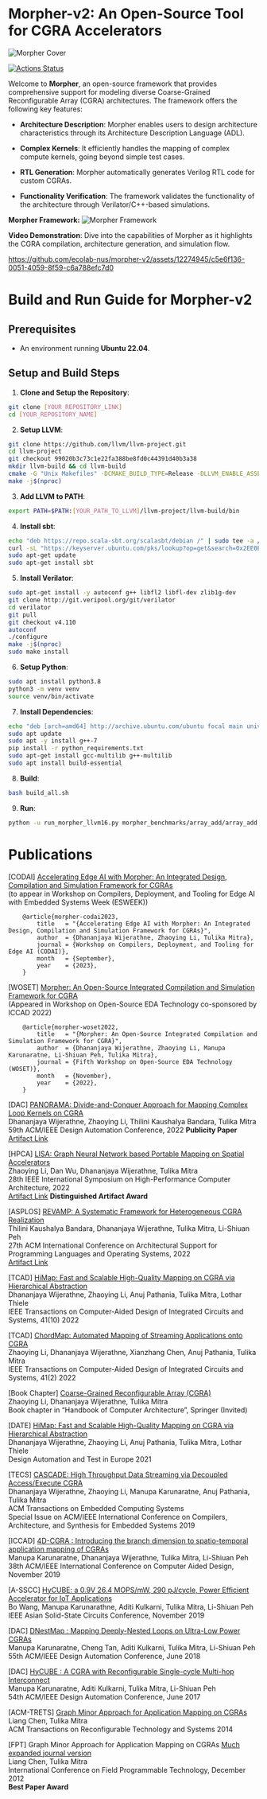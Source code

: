 # Morpher-v2: An Open-Source Tool for CGRA Accelerators

![Morpher Cover](https://user-images.githubusercontent.com/12274945/198943201-17e9ff67-62b3-445f-bd04-feac08da1601.png)

[![Actions Status](https://github.com/ecolab-nus/morpher-v2/workflows/Build%20and%20Test/badge.svg)](https://github.com/ecolab-nus/morpher-v2/actions)


Welcome to **Morpher**, an open-source framework that provides comprehensive support for modeling diverse Coarse-Grained Reconfigurable Array (CGRA) architectures. The framework offers the following key features:

- **Architecture Description**: Morpher enables users to design architecture characteristics through its Architecture Description Language (ADL).
  
- **Complex Kernels**: It efficiently handles the mapping of complex compute kernels, going beyond simple test cases.
  
- **RTL Generation**: Morpher automatically generates Verilog RTL code for custom CGRAs.

- **Functionality Verification**: The framework validates the functionality of the architecture through Verilator/C++-based simulations.

**Morpher Framework:**
![Morpher Framework](https://github.com/ecolab-nus/morpher-v2/assets/12274945/80329bad-dc35-42b2-93a4-843d7c1f4550)


**Video Demonstration**: Dive into the capabilities of Morpher as it highlights the CGRA compilation, architecture generation, and simulation flow.

https://github.com/ecolab-nus/morpher-v2/assets/12274945/c5e6f136-0051-4059-8f59-c6a788efc7d0




# Build and Run Guide for Morpher-v2

## Prerequisites

- An environment running **Ubuntu 22.04**.

## Setup and Build Steps

1. **Clone and Setup the Repository**:
```bash
git clone [YOUR_REPOSITORY_LINK] 
cd [YOUR_REPOSITORY_NAME]       
```

2. **Setup LLVM**:

```bash
git clone https://github.com/llvm/llvm-project.git
cd llvm-project
git checkout 99020b3c73c1e22fa388be8fd0c44391d40b3a38
mkdir llvm-build && cd llvm-build
cmake -G "Unix Makefiles" -DCMAKE_BUILD_TYPE=Release -DLLVM_ENABLE_ASSERTIONS=TRUE -DLLVM_TARGETS_TO_BUILD="X86" ../llvm
make -j$(nproc)
```
3. **Add LLVM to PATH**:

```bash
export PATH=$PATH:[YOUR_PATH_TO_LLVM]/llvm-project/llvm-build/bin
```
4. **Install sbt**:

```bash
echo "deb https://repo.scala-sbt.org/scalasbt/debian /" | sudo tee -a /etc/apt/sources.list.d/sbt.list
curl -sL "https://keyserver.ubuntu.com/pks/lookup?op=get&search=0x2EE0EA64E40A89B84B2DF73499E82A75642AC823" | sudo apt-key add
sudo apt-get update
sudo apt-get install sbt
```
5. **Install Verilator**:

```bash
sudo apt-get install -y autoconf g++ libfl2 libfl-dev zlib1g-dev
git clone http://git.veripool.org/git/verilator
cd verilator
git pull
git checkout v4.110  
autoconf
./configure
make -j$(nproc)
sudo make install
```
6. **Setup Python**:

```bash
sudo apt install python3.8
python3 -m venv venv
source venv/bin/activate
```
7. **Install Dependencies**:

```bash
echo "deb [arch=amd64] http://archive.ubuntu.com/ubuntu focal main universe" | sudo tee -a /etc/apt/sources.list
sudo apt update
sudo apt -y install g++-7 
pip install -r python_requirements.txt
sudo apt-get install gcc-multilib g++-multilib
sudo apt install build-essential 
```
8. **Build**:

```bash
bash build_all.sh
```
9. **Run**:

```bash
python -u run_morpher_llvm16.py morpher_benchmarks/array_add/array_add.c array_add
```


# Publications

[CODAI] [Accelerating Edge AI with Morpher: An Integrated Design, Compilation and Simulation Framework for CGRAs](https://arxiv.org/abs/2309.06127)\
(to appear in Workshop on Compilers, Deployment, and Tooling for Edge AI with Embedded Systems Week (ESWEEK))

        @article{morpher-codai2023,
            title   = "{Accelerating Edge AI with Morpher: An Integrated Design, Compilation and Simulation Framework for CGRAs}",
            author  = {Dhananjaya Wijerathne, Zhaoying Li, Tulika Mitra},
            journal = {Workshop on Compilers, Deployment, and Tooling for Edge AI (CODAI)},
            month   = {September},
            year    = {2023},
        } 

[WOSET] [Morpher: An Open-Source Integrated Compilation and Simulation Framework for CGRA](https://www.comp.nus.edu.sg/~tulika/WOSET_MORPHER_2022.pdf)\
(Appeared in Workshop on Open-Source EDA Technology co-sponsored by ICCAD 2022)

        @article{morpher-woset2022,
            title   = "{Morpher: An Open-Source Integrated Compilation and Simulation Framework for CGRA}",
            author  = {Dhananjaya Wijerathne, Zhaoying Li, Manupa Karunaratne, Li-Shiuan Peh, Tulika Mitra},
            journal = {Fifth Workshop on Open-Source EDA Technology (WOSET)},
            month   = {November},
            year    = {2022},
        } 
        
[DAC] [PANORAMA: Divide-and-Conquer Approach for Mapping Complex Loop Kernels on CGRA](https://www.comp.nus.edu.sg/~tulika/DAC22.pdf)\
Dhananjaya Wijerathne, Zhaoying Li, Thilini Kaushalya Bandara, Tulika Mitra\
59th ACM/IEEE Design Automation Conference, 2022 __Publicity Paper__\
[Artifact Link](https://github.com/ecolab-nus/panorama)

[HPCA] [LISA: Graph Neural Network based Portable Mapping on Spatial Accelerators](https://www.comp.nus.edu.sg/~tulika/HPCA_LISA_2022.pdf)\
Zhaoying Li, Dan Wu, Dhananjaya Wijerathne, Tulika Mitra\
28th IEEE International Symposium on High-Performance Computer Architecture, 2022\
[Artifact Link](https://github.com/ecolab-nus/lisa) __Distinguished Artifact Award__

[ASPLOS] [REVAMP: A Systematic Framework for Heterogeneous CGRA Realization](https://www.comp.nus.edu.sg/~tulika/asplos22.pdf)\
Thilini Kaushalya Bandara, Dhananjaya Wijerathne, Tulika Mitra, Li-Shiuan Peh\
27th ACM International Conference on Architectural Support for Programming Languages and Operating Systems, 2022\
[Artifact Link](https://zenodo.org/record/5848404#.YgyrPTFByUk)

[TCAD] [HiMap: Fast and Scalable High-Quality Mapping on CGRA via Hierarchical Abstraction](https://www.comp.nus.edu.sg/~tulika/HiMap-TCAD.pdf)\
Dhananjaya Wijerathne, Zhaoying Li, Anuj Pathania, Tulika Mitra, Lothar Thiele\
IEEE Transactions on Computer-Aided Design of Integrated Circuits and Systems, 41(10) 2022

[TCAD] [ChordMap: Automated Mapping of Streaming Applications onto CGRA](https://ieeexplore.ieee.org/document/9351547)\
Zhaoying Li, Dhananjaya Wijerathne, Xianzhang Chen, Anuj Pathania, Tulika Mitra\
IEEE Transactions on Computer-Aided Design of Integrated Circuits and Systems, 41(2) 2022

[Book Chapter] [Coarse-Grained Reconfigurable Array (CGRA)](https://www.comp.nus.edu.sg/~tulika/CGRA-Survey.pdf)\
Zhaoying Li, Dhananjaya Wĳerathne, Tulika Mitra\
Book chapter in “Handbook of Computer Architecture”, Springer (Invited)

[DATE] [HiMap: Fast and Scalable High-Quality Mapping on CGRA via Hierarchical Abstraction](https://www.comp.nus.edu.sg/~tulika/HiMap_DATE_2021.pdf)\
Dhananjaya Wijerathne, Zhaoying Li, Anuj Pathania, Tulika Mitra, Lothar Thiele\
Design Automation and Test in Europe 2021

[TECS] [CASCADE: High Throughput Data Streaming via Decoupled Access/Execute CGRA](https://www.comp.nus.edu.sg/~tulika/TECS-CASCADE19.pdf)\
Dhananjaya Wijerathne, Zhaoying Li, Manupa Karunaratne, Anuj Pathania, Tulika Mitra\
ACM Transactions on Embedded Computing Systems\
Special Issue on ACM/IEEE International Conference on Compilers, Architecture, and Synthesis for Embedded Systems 2019

[ICCAD] [4D-CGRA : Introducing the branch dimension to spatio-temporal application mapping of CGRAs](https://www.comp.nus.edu.sg/~tulika/4D-CGRA-ICCAD19.pdf)\
Manupa Karunaratne, Dhananjaya Wijerathne, Tulika Mitra, Li-Shiuan Peh\
38th ACM/IEEE International Conference on Computer Aided Design, November 2019

[A-SSCC] [HyCUBE: a 0.9V 26.4 MOPS/mW, 290 pJ/cycle, Power Efficient Accelerator for IoT Applications](https://www.comp.nus.edu.sg/~tulika/Hycube_for_ASSCC_2019.pdf)\
Bo Wang, Manupa Karunarathne, Aditi Kulkarni, Tulika Mitra, Li-Shiuan Peh\
IEEE Asian Solid-State Circuits Conference, November 2019

[DAC] [DNestMap : Mapping Deeply-Nested Loops on Ultra-Low Power CGRAs](https://www.comp.nus.edu.sg/~tulika/DAC18-CGRA.pdf)\
Manupa Karunaratne, Cheng Tan, Aditi Kulkarni, Tulika Mitra, Li-Shiuan Peh\
55th ACM/IEEE Design Automation Conference, June 2018

[DAC] [HyCUBE : A CGRA with Reconfigurable Single-cycle Multi-hop Interconnect](https://www.comp.nus.edu.sg/~tulika/DAC17.pdf)\
Manupa Karunaratne, Aditi Kulkarni, Tulika Mitra, Li-Shiuan Peh\
54th ACM/IEEE Design Automation Conference, June 2017

[ACM-TRETS] [Graph Minor Approach for Application Mapping on CGRAs](https://www.comp.nus.edu.sg/~tulika/TRETS14.pdf)\
Liang Chen, Tulika Mitra\
ACM Transactions on Reconfigurable Technology and Systems 2014

[FPT] Graph Minor Approach for Application Mapping on CGRAs [Much expanded journal version](https://www.comp.nus.edu.sg/~tulika/TRETS14.pdf)\
Liang Chen, Tulika Mitra\
International Conference on Field Programmable Technology, December 2012\
__Best Paper Award__


